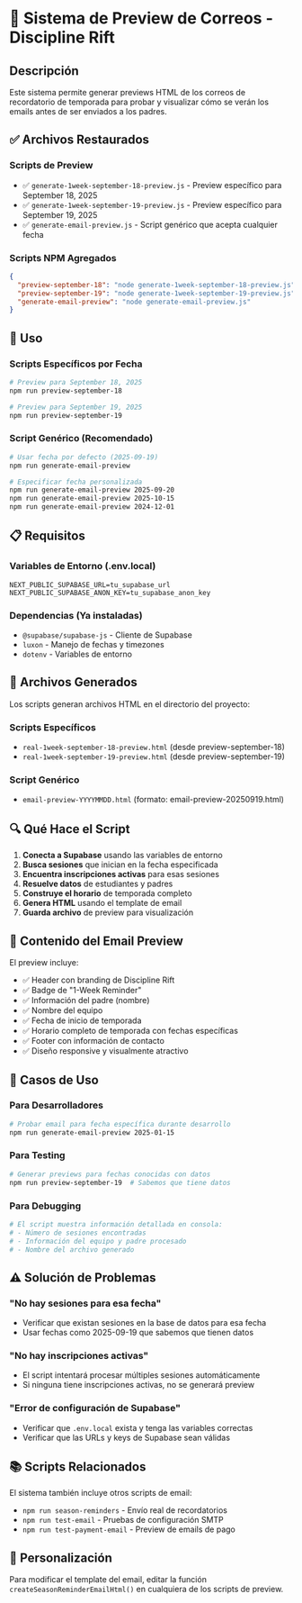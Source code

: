 # 📧 Sistema de Preview de Correos - Discipline Rift

## Descripción
Este sistema permite generar previews HTML de los correos de recordatorio de temporada para probar y visualizar cómo se verán los emails antes de ser enviados a los padres.

## ✅ Archivos Restaurados

### Scripts de Preview
- ✅ `generate-1week-september-18-preview.js` - Preview específico para September 18, 2025
- ✅ `generate-1week-september-19-preview.js` - Preview específico para September 19, 2025  
- ✅ `generate-email-preview.js` - Script genérico que acepta cualquier fecha

### Scripts NPM Agregados
```json
{
  "preview-september-18": "node generate-1week-september-18-preview.js",
  "preview-september-19": "node generate-1week-september-19-preview.js", 
  "generate-email-preview": "node generate-email-preview.js"
}
```

## 🚀 Uso

### Scripts Específicos por Fecha
```bash
# Preview para September 18, 2025
npm run preview-september-18

# Preview para September 19, 2025  
npm run preview-september-19
```

### Script Genérico (Recomendado)
```bash
# Usar fecha por defecto (2025-09-19)
npm run generate-email-preview

# Especificar fecha personalizada
npm run generate-email-preview 2025-09-20
npm run generate-email-preview 2025-10-15
npm run generate-email-preview 2024-12-01
```

## 📋 Requisitos

### Variables de Entorno (.env.local)
```env
NEXT_PUBLIC_SUPABASE_URL=tu_supabase_url
NEXT_PUBLIC_SUPABASE_ANON_KEY=tu_supabase_anon_key
```

### Dependencias (Ya instaladas)
- `@supabase/supabase-js` - Cliente de Supabase
- `luxon` - Manejo de fechas y timezones
- `dotenv` - Variables de entorno

## 📁 Archivos Generados

Los scripts generan archivos HTML en el directorio del proyecto:

### Scripts Específicos
- `real-1week-september-18-preview.html` (desde preview-september-18)
- `real-1week-september-19-preview.html` (desde preview-september-19)

### Script Genérico  
- `email-preview-YYYYMMDD.html` (formato: email-preview-20250919.html)

## 🔍 Qué Hace el Script

1. **Conecta a Supabase** usando las variables de entorno
2. **Busca sesiones** que inician en la fecha especificada
3. **Encuentra inscripciones activas** para esas sesiones
4. **Resuelve datos** de estudiantes y padres
5. **Construye el horario** de temporada completo
6. **Genera HTML** usando el template de email
7. **Guarda archivo** de preview para visualización

## 📧 Contenido del Email Preview

El preview incluye:
- ✅ Header con branding de Discipline Rift
- ✅ Badge de "1-Week Reminder"  
- ✅ Información del padre (nombre)
- ✅ Nombre del equipo
- ✅ Fecha de inicio de temporada
- ✅ Horario completo de temporada con fechas específicas
- ✅ Footer con información de contacto
- ✅ Diseño responsive y visualmente atractivo

## 🎯 Casos de Uso

### Para Desarrolladores
```bash
# Probar email para fecha específica durante desarrollo
npm run generate-email-preview 2025-01-15
```

### Para Testing
```bash
# Generar previews para fechas conocidas con datos
npm run preview-september-19  # Sabemos que tiene datos
```

### Para Debugging
```bash
# El script muestra información detallada en consola:
# - Número de sesiones encontradas
# - Información del equipo y padre procesado  
# - Nombre del archivo generado
```

## ⚠️ Solución de Problemas

### "No hay sesiones para esa fecha"
- Verificar que existan sesiones en la base de datos para esa fecha
- Usar fechas como 2025-09-19 que sabemos que tienen datos

### "No hay inscripciones activas"
- El script intentará procesar múltiples sesiones automáticamente
- Si ninguna tiene inscripciones activas, no se generará preview

### "Error de configuración de Supabase"
- Verificar que `.env.local` exista y tenga las variables correctas
- Verificar que las URLs y keys de Supabase sean válidas

## 📚 Scripts Relacionados

El sistema también incluye otros scripts de email:
- `npm run season-reminders` - Envío real de recordatorios
- `npm run test-email` - Pruebas de configuración SMTP
- `npm run test-payment-email` - Preview de emails de pago

## 🎨 Personalización

Para modificar el template del email, editar la función `createSeasonReminderEmailHtml()` en cualquiera de los scripts de preview.
